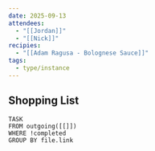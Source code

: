 ```yaml
---
date: 2025-09-13
attendees:
  - "[[Jordan]]"
  - "[[Nick]]"
recipies:
  - "[[Adam Ragusa - Bolognese Sauce]]"
tags:
  - type/instance
---
```


## Shopping List
```dataview
TASK
FROM outgoing([[]])
WHERE !completed
GROUP BY file.link
```

